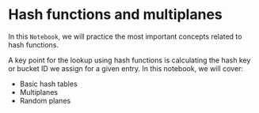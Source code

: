 # Hash functions and multiplanes


In this `Notebook`, we will practice the most important concepts related to hash functions.

A key point for the lookup using hash functions is calculating the hash key or bucket ID we assign for a given entry. In this notebook, we will cover:

* Basic hash tables
* Multiplanes
* Random planes
